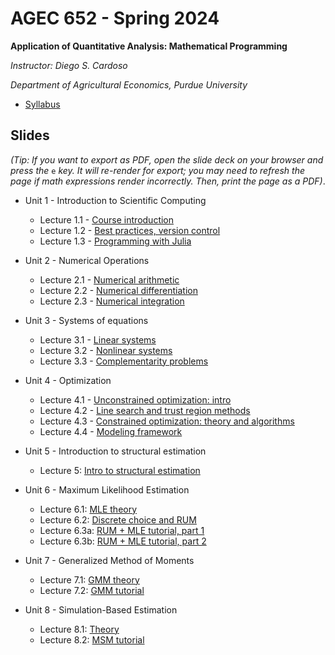 # AGEC 652 - Spring 2024

****Application of Quantitative Analysis: Mathematical Programming****

_Instructor: Diego S. Cardoso_

_Department of Agricultural Economics, Purdue University_

- [Syllabus](syllabus/syllabus.md)


## Slides

_(Tip: If you want to export as PDF, open the slide deck on your browser and press the_ `e` _key. It will re-render for export; you may need to refresh the page if math expressions render incorrectly. Then, print the page as a PDF)_.

- Unit 1 - Introduction to Scientific Computing
  - Lecture 1.1 - [Course introduction](https://rawcdn.githack.com/PurdueAGEC652/AGEC652_2024/76754705a772d44a46a3eecb4ef9418c4ef911f0/slides/lecture_1_1/1_1_course_intro.html)
  - Lecture 1.2 - [Best practices, version control](https://raw.githack.com/PurdueAGEC652/AGEC652_2024/main/slides/lecture_1_2/1_2_reproducibilidy_version_control.html)
  - Lecture 1.3 - [Programming with Julia](https://raw.githack.com/PurdueAGEC652/AGEC652_2024/main/slides/lecture_1_3/1_3_programming_intro.html)

- Unit 2 - Numerical Operations
  - Lecture 2.1 - [Numerical arithmetic](https://raw.githack.com/PurdueAGEC652/AGEC652_2024/main/slides/lecture_2_1/2_1_numerical_arithmetic.html)
  - Lecture 2.2 - [Numerical differentiation](https://raw.githack.com/PurdueAGEC652/AGEC652_2024/main/slides/lecture_2_2/2_2_numerical_differentiation.html)
  - Lecture 2.3 - [Numerical integration](https://raw.githack.com/PurdueAGEC652/AGEC652_2024/main/slides/lecture_2_3/2_3_numerical_integration.html)

- Unit 3 - Systems of equations
  - Lecture 3.1 - [Linear systems](https://raw.githack.com/PurdueAGEC652/AGEC652_2024/main/slides/lecture_3_1/3_1_linear_equations.html)
  - Lecture 3.2 - [Nonlinear systems](https://raw.githack.com/PurdueAGEC652/AGEC652_2024/main/slides/lecture_3_2/3_2_nonlinear_systems.html)
  - Lecture 3.3 - [Complementarity problems](https://raw.githack.com/PurdueAGEC652/AGEC652_2024/main/slides/lecture_3_3/3_3_complementarity.html)
 
- Unit 4 - Optimization
  - Lecture 4.1 - [Unconstrained optimization: intro](https://raw.githack.com/PurdueAGEC652/AGEC652_2024/main/slides/lecture_4_1/4_1_unconstrained_optimization.html)
  - Lecture 4.2 - [Line search and trust region methods](https://raw.githack.com/PurdueAGEC652/AGEC652_2024/main/slides/lecture_4_2/4_2_unconstrained_optimization_derivative_methods.html)
  - Lecture 4.3 - [Constrained optimization: theory and algorithms](https://raw.githack.com/PurdueAGEC652/AGEC652_2024/main/slides/lecture_4_3/4_3_constrained_optimization_algorithms.html)
  - Lecture 4.4 - [Modeling framework](https://raw.githack.com/PurdueAGEC652/AGEC652_2024/main/slides/lecture_4_4/4_4_constrained_optimization_jump.html)
 
- Unit 5 - Introduction to structural estimation
  - Lecture 5: [Intro to structural estimation](https://raw.githack.com/PurdueAGEC652/AGEC652_2024/main/slides/lecture_5/5_Intro_Structural_estimation.html)

- Unit 6 - Maximum Likelihood Estimation
  - Lecture 6.1: [MLE theory](https://raw.githack.com/PurdueAGEC652/AGEC652_2024/main/slides/lecture_6_2/6_2_MLE_discrete_choice.html)
  - Lecture 6.2: [Discrete choice and RUM](https://raw.githack.com/PurdueAGEC652/AGEC652_2024/main/slides/lecture_6_2/6_2_MLE_discrete_choice.html)
  - Lecture 6.3a: [RUM + MLE tutorial, part 1](https://raw.githack.com/PurdueAGEC652/AGEC652_2024/main/slides/lecture_6_3/6_3a_MLE_discrete_choice_tutorial.html)
  - Lecture 6.3b: [RUM + MLE tutorial, part 2](https://raw.githack.com/PurdueAGEC652/AGEC652_2024/main/slides/lecture_6_3/6_3b_MLE_discrete_choice_tutorial.html)

- Unit 7 - Generalized Method of Moments
  - Lecture 7.1: [GMM theory](https://raw.githack.com/PurdueAGEC652/AGEC652_2024/main/slides/lecture_7_1/7_1_GMM_review.html)
  - Lecture 7.2: [GMM tutorial](https://raw.githack.com/PurdueAGEC652/AGEC652_2024/main/slides/lecture_7_2/7_2_GMM_tutorial.html) 

- Unit 8 - Simulation-Based Estimation
  - Lecture 8.1: [Theory](https://raw.githack.com/PurdueAGEC652/AGEC652_2024/main/slides/lecture_8_1/8_1_Simulation_based_summary.html)
  - Lecture 8.2: [MSM tutorial](https://raw.githack.com/PurdueAGEC652/AGEC652_2024/main/slides/lecture_8_2/8_2_MSM_tutorial.html)

